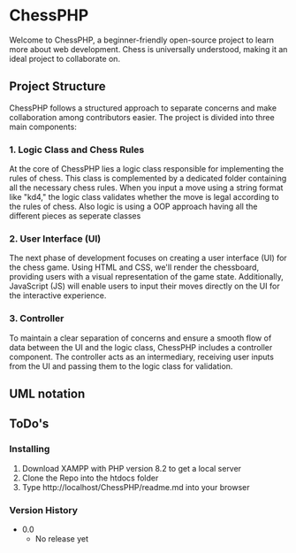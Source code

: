 # ChessPHP

Welcome to ChessPHP, a beginner-friendly open-source project to learn more about web development.
Chess is universally understood, making it an ideal project to collaborate on.

## Project Structure
ChessPHP follows a structured approach to separate concerns and make collaboration among contributors easier. The project is divided into three main components:

### 1. Logic Class and Chess Rules
At the core of ChessPHP lies a logic class responsible for implementing the rules of chess. This class is complemented by a dedicated folder containing all the necessary chess rules. When you input a move using a string format like "kd4," the logic class validates whether the move is legal according to the rules of chess. Also logic is using a OOP approach having all the different pieces as seperate classes

### 2. User Interface (UI)
The next phase of development focuses on creating a user interface (UI) for the chess game. Using HTML and CSS, we'll render the chessboard, providing users with a visual representation of the game state. Additionally, JavaScript (JS) will enable users to input their moves directly on the UI for the interactive experience.

### 3. Controller
To maintain a clear separation of concerns and ensure a smooth flow of data between the UI and the logic class, ChessPHP includes a controller component. The controller acts as an intermediary, receiving user inputs from the UI and passing them to the logic class for validation. 

## UML notation

## ToDo's


### Installing

1. Download XAMPP with PHP version 8.2 to get a local server
2. Clone the Repo into the htdocs folder
3. Type http://localhost/ChessPHP/readme.md into your browser


### Version History

* 0.0
    * No release yet